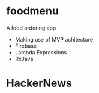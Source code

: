 # foodmenu
A food ordering app
- Making use of MVP achitecture
- Firebase
- Lambda Expressions
- RxJava
# HackerNews
